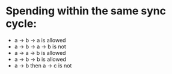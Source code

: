 # Spending within the same sync cycle:
* a -> b -> a is allowed
* a -> b -> a -> b is not
* a -> a -> b is allowed
* a -> b -> b is allowed
* a -> b then a -> c is not
